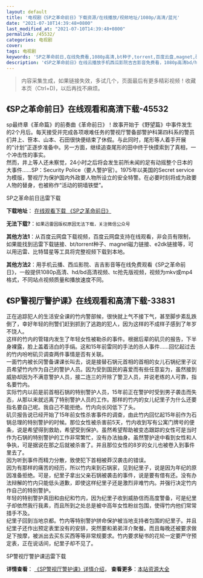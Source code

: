 ```yaml
---
layout: default
title: '电视剧《SP之革命前日》下载资源/在线播放/视频地址/1080p/高清/蓝光'
date: "2021-07-10T14:39:48+0800"
last_modified_at: "2021-07-10T14:39:48+0800"
permalink: /45532/
categories: 电视剧
cover:
tags: 电视剧
keywords: 'SP之革命前日,在线免费看,1080p高清,bt种子,torrent,百度云盘,magnet,磁力链,迅雷下载资源'
description: '《SP之革命前日》在线云播放手机西瓜影院吉吉影音免费看，1080p高清bd/hd未删减完整版和tc抢先枪版，mkv/mp4格式，附带bt/torrent种子、magnet/磁力链、百度云盘、网盘资源迅雷下载链接'
---
```


>内容采集生成，如果链接失效，多试几个，页面最后有更多精彩视频！收藏本页（Ctrl+D)，以后再找不麻烦。


## 《SP之革命前日》在线观看和高清下载-45532

sp最终章《革命篇》的前奏曲《革命前日》！故事开始于《野望篇》中事件发生的2个月后。每天接受并完成各项艰难任务的警视厅警备部警护科第四科系的警员们井上、笹本、山本、石田很快便结束了休假。与此同时，尾形等人着手开展的“计划”正逐步准备中。另一方面，继续追查尾形的田中终于快摸索到了真相，一个冲击性的事实。<br />然而，井上等人还未察觉，24小时之后将会发生前所未闻的足有动摇整个日本的大事件&hellip;…SP：Security Police（要人警护官）。1975年以美国的Secret service为模版，警视厅为保护国内外政要人物所设立的安全特警。在必要时刻将成为政要人物的替身，也被称作&ldquo;活动的铜墙铁壁&rdquo;。


SP之革命前日迅雷下载

**下载地址**： [在线观看下载 《SP之革命前日》](https://www.993dy.com//vod-detail-id-6561.html) 


**无法下载?**：`如果迅雷因版权原因无法下载，关注微信公众号 `

**其他方法1**：从百度云网盘下载视频，百度云网盘支持在线观看，非会员有限制，如果能找到迅雷下载链接、bt/torrent种子、magnet磁力链接、e2dk链接等，可以用迅雷、比特彗星等工具将完整视频下载到本地。

**其他方法2**：用手机云播、西瓜影院、吉吉影音等在线免费观看《SP之革命前日》，一般提供1080p高清、hd/bd高清视频、tc抢先版视频，视频为mkv或mp4格式，不同站点视频质量和播放速度不同。


## 《SP警视厅警护课》在线观看和高清下载-33831

正在追踪犯人的生活安全课的竹内警部候，很快就上气不接下气，甚至脚步紊乱跌倒了，幸好年轻的刑警们赶到抓到了逃跑的犯人，因为这样的不成样子感到了年岁不饶人。<br />这样的竹内的管辖内发生了年轻女性被勒杀的事件。根据后辈的矶贝的报告，下半身裸露，脸上盖着洁白的手绢。这和15年前雷同的手法的杀人事件&hellip;…回忆起过去的竹内吩咐矶贝调查两件事情是否有关联。<br />一面竹内被长冈警备课课长叫去，说是接替石锅元首相的首相的女儿石锅纪里子议员希望竹内作为自己的警护人员。因为受到国民的喜爱而有些任意妄为，虽然接到威胁却因为不满意警护人员，接二连三的开除了警卫人员，并说老练的人可靠，指名要竹内。<br />实际竹内以前是前首相石锅的特别警护人员，15年前正在警护时受到男子袭击而失态，从那以来就远离了特别警护人员的工作。那样的竹内的女儿纪里子为什么还要指名要自己呢。我自己不能拒绝。竹内向长冈低下了头。<br />矶贝报告说已经开始了15年前女性杀害事件的调查，由此竹内回忆起15年前作为石锅总理的特别警护的时候。那位女性被杀害前5天，竹内收到写有公寓门牌号的便条，说是希望得到救助，希望受到保护。虽然希望帮助被变态跟踪的女性可是当时作为石锅的特别警护的工作非常繁忙，没有办法抽身。虽然警护途中看到女性和人争执，可是据说在那之后就被杀害了。并且那位女性的8岁的女儿也被卷入到事件里去了。<br />因为听到事件而精力分散，致使犯下首相被莽汉袭击的错误。<br />因为有那样的痛苦的经历，所以竹内来到石锅家，见到纪里子，说是因为年纪的原因准备拒绝。可是，纪里子拿出父亲石锅被袭击的事件，说是要有借有还。没有办法辩解的竹内只能低头道歉，即使这样纪里子还是激烈非难竹内。并强行决定竹内作自己的特别警护。<br />年轻的特别警护真田和由纪和竹内，因为纪里子收到威胁信而高度警备，可是纪里子却依然我行我素，而且所到之处总是被中高年女性粉丝包围，使得竹内他们常常措手不及。<br />纪里子回到当地京都。竹内等特别警护拼命保护被当地支持者包围的纪里子。并且纪里子还作出预定表里没有的安排，突然要和弟弟洋介聚餐。而且每晚还被要求做足下按摩，被派出去买东买西等等非常规要求。竹内要求秘书的花轮一定要严守预定表，正在说话间，纪里子却不见了。


SP警视厅警护课迅雷下载

**详情查看**： [《SP警视厅警护课》详情介绍](/movie/33831/)， **查看更多**：[本站资源大全](/movie/t/all/)

